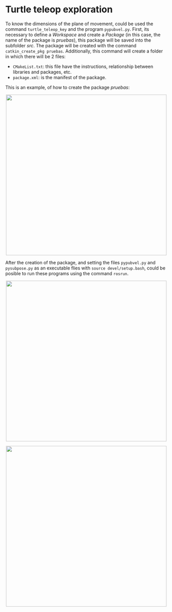 # Turtle teleop exploration

<!---
Use turtle_teleop_key (Figura 1.5) y el programa pysubpose.py para conocer las dimensiones del
plano donde el Turtlesim puede moverse.
-->

To know the dimensions of the plane of movement, could be used the command `turtle_teleop_key` and the program `pypubvel.py`. First, its necessary to define a *Workspace* and create a *Package* (in this case, the name of the package is *pruebas*), this package will be saved into the subfolder *src*. The package will be created with the command `catkin_create_pkg pruebas`. Additionally, this command will create a folder in which there will be 2 files:
- `CMakeList.txt`: this file have the instructions, relationship between libraries and packages, etc.
- `package.xml`: is the manifest of the package.

This is an example, of how to create the package *pruebas*:
<p align="center">
  <img align="center" width="500" src="https://github.com/mobile-robotics-unal/intro2ROS/assets/161974694/6e6d1fe2-9fca-4f3d-a81a-1b4422ae0a15">
<p/>

After the creation of the package, and setting the files `pypubvel.py` and `pysubpose.py` as an executable flies with `source devel/setup.bash`, could be posible to run these programs using the command `rosrun`.

<p align="center">
  <img align="center" width="500" src="https://github.com/mobile-robotics-unal/intro2ROS/assets/161974694/f866e0ff-c74c-4a50-8ba0-aa87e0980259">
<p/>

<p align="center">
  <img align="center" width="500" src="https://github.com/mobile-robotics-unal/intro2ROS/assets/161974694/ce3d8f76-7cfb-4c73-ac25-6de4c663440a">
<p/>



